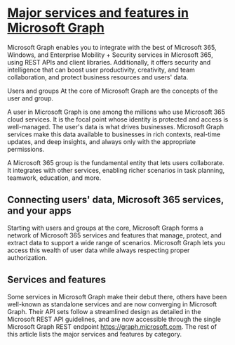 # **[Major services and features in Microsoft Graph](https://learn.microsoft.com/en-us/graph/overview-major-services)**

Microsoft Graph enables you to integrate with the best of Microsoft 365, Windows, and Enterprise Mobility + Security services in Microsoft 365, using REST APIs and client libraries. Additionally, it offers security and intelligence that can boost user productivity, creativity, and team collaboration, and protect business resources and users' data.

Users and groups
At the core of Microsoft Graph are the concepts of the user and group.

A user in Microsoft Graph is one among the millions who use Microsoft 365 cloud services. It is the focal point whose identity is protected and access is well-managed. The user's data is what drives businesses. Microsoft Graph services make this data available to businesses in rich contexts, real-time updates, and deep insights, and always only with the appropriate permissions.

A Microsoft 365 group is the fundamental entity that lets users collaborate. It integrates with other services, enabling richer scenarios in task planning, teamwork, education, and more.

## Connecting users' data, Microsoft 365 services, and your apps
Starting with users and groups at the core, Microsoft Graph forms a network of Microsoft 365 services and features that manage, protect, and extract data to support a wide range of scenarios. Microsoft Graph lets you access this wealth of user data while always respecting proper authorization.

## Services and features
Some services in Microsoft Graph make their debut there, others have been well-known as standalone services and are now converging in Microsoft Graph. Their API sets follow a streamlined design as detailed in the Microsoft REST API guidelines, and are now accessible through the single Microsoft Graph REST endpoint https://graph.microsoft.com. The rest of this article lists the major services and features by category.

